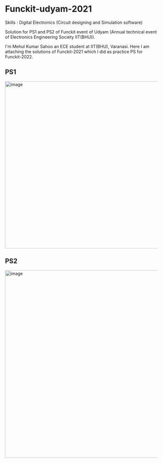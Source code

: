 # Funckit-udyam-2021

Skills : Digital Electronics (Circuit designing and Simulation software)

Solution for PS1 and PS2 of Funckit event of Udyam (Annual technical event of Electronics Engineering Society IIT(BHU)).

I'm Mehul Kumar Sahoo an ECE student at IIT(BHU), Varanasi. Here I am attaching the solutions of Funckit-2021 which I did as practice PS for Funckit-2022.

## PS1
<img width="550" alt="image" src="https://user-images.githubusercontent.com/93527557/185533917-65ef0a3c-e25a-4555-9bbd-92c8ead4ea75.png">

## PS2
<img width="617" alt="image" src="https://user-images.githubusercontent.com/93527557/185533993-f8f4ad4b-81f6-4928-9ced-41649528367d.png">
